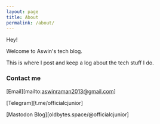 ```yaml
---
layout: page
title: About
permalink: /about/
---
```



Hey! &nbsp;

Welcome to Aswin's tech blog. &nbsp;

This is where I post and keep a log about the tech stuff I do.


### Contact me

[Email][mailto:aswinraman2013@gmail.com]
&nbsp;

[Telegram][t.me/officialcjunior]
&nbsp;

[Mastodon Blog][oldbytes.space/@officialcjunior]
